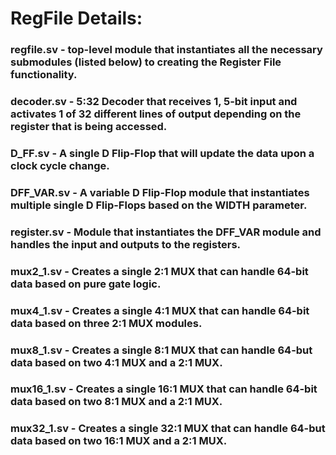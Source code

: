 # RegFile Details:
### regfile.sv - top-level module that instantiates all the necessary submodules (listed below) to creating the Register File functionality.
### decoder.sv - 5:32 Decoder that receives 1, 5-bit input and activates 1 of 32 different lines of output depending on the register that is being accessed.
### D_FF.sv - A single D Flip-Flop that will update the data upon a clock cycle change.
### DFF_VAR.sv - A variable D Flip-Flop module that instantiates multiple single D Flip-Flops based on the WIDTH parameter.
### register.sv - Module that instantiates the DFF_VAR module and handles the input and outputs to the registers.
### mux2_1.sv - Creates a single 2:1 MUX that can handle 64-bit data based on pure gate logic.
### mux4_1.sv - Creates a single 4:1 MUX that can handle 64-bit data based on three 2:1 MUX modules.
### mux8_1.sv - Creates a single 8:1 MUX that can handle 64-but data based on two 4:1 MUX and a 2:1 MUX.
### mux16_1.sv - Creates a single 16:1 MUX that can handle 64-bit data based on two 8:1 MUX and a 2:1 MUX.
### mux32_1.sv - Creates a single 32:1 MUX that can handle 64-but data based on two 16:1 MUX and a 2:1 MUX.
